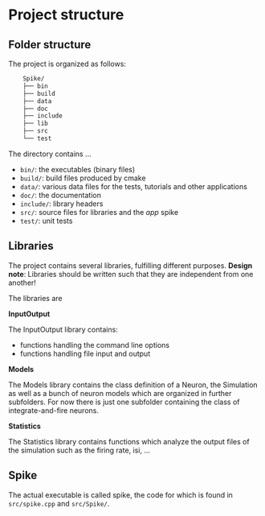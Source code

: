 # Project structure

## Folder structure

The project is organized as follows:

```bash
    Spike/
    ├── bin
    ├── build
    ├── data
    ├── doc
    ├── include
    ├── lib
    ├── src
    └── test
```

The directory contains ...

- `bin/`: the executables (binary files)
- `build/`: build files produced by cmake
- `data/`: various data files for the tests, tutorials and other applications
- `doc/`: the documentation
- `include/`: library headers
- `src/`: source files for libraries and the *app* spike
- `test/`: unit tests

## Libraries
The project contains several libraries, fulfilling different purposes.
**Design note**: Libraries should be written such that they are independent from one another!

The libraries are

**InputOutput**

The InputOutput library contains:

* functions handling the command line options
* functions handling file input and output

**Models**

The Models library contains the class definition of a Neuron, the Simulation as well as a bunch of neuron models which are organized in further subfolders.
For now there is just one subfolder containing the class of integrate-and-fire neurons.

**Statistics**

The Statistics library contains functions which analyze the output files of the simulation such as the firing rate, isi, ...

## Spike
The actual executable is called spike, the code for which is found in `src/spike.cpp` and `src/Spike/`.
